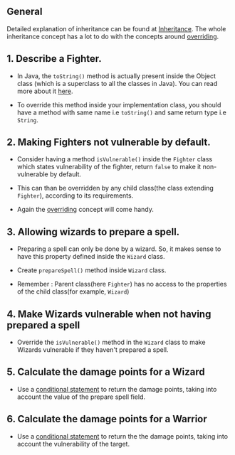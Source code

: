 ## General

Detailed explanation of inheritance can be found at [Inheritance][inheritance-main].
The whole inheritance concept has a lot to do with the concepts around [overriding][java-overriding].

## 1. Describe a Fighter.

- In Java, the `toString()` method is actually present inside the Object class (which is a superclass to all the classes in Java).
  You can read more about it [here][object-class-java].

- To override this method inside your implementation class, you should have a method with same name i.e `toString()` and same return type
  i.e `String`.

## 2. Making Fighters not vulnerable by default.

- Consider having a method `isVulnerable()` inside the `Fighter` class which states vulnerability of the fighter, return `false` to make it non-vulnerable by default.
- This can than be overridden by any child class(the class extending `Fighter`), according to its requirements.

- Again the [overriding][java-overriding] concept will come handy.

## 3. Allowing wizards to prepare a spell.

- Preparing a spell can only be done by a wizard. So, it makes sense to have this property defined inside the `Wizard` class.

- Create `prepareSpell()` method inside `Wizard` class.

- Remember : Parent class(here `Fighter`) has no access to the properties of the child class(for example, `Wizard`)

## 4. Make Wizards vulnerable when not having prepared a spell

- Override the `isVulnerable()` method in the `Wizard` class to make Wizards vulnerable if they haven't prepared a spell.

## 5. Calculate the damage points for a Wizard

- Use a [conditional statement][if-else] to return the damage points, taking into account the value of the prepare spell field.

## 6. Calculate the damage points for a Warrior

- Use a [conditional statement][if-else] to return the the damage points, taking into account the vulnerability of the target.

[inheritance-main]: https://www.geeksforgeeks.org/inheritance-in-java/
[object-class-java]: https://docs.oracle.com/javase/7/docs/api/java/lang/Object.html
[java-overriding]: https://docs.oracle.com/javase/tutorial/java/IandI/override.html
[if-else]: https://docs.oracle.com/javase/tutorial/java/nutsandbolts/if.html
